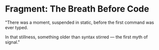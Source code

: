 # Fragment: The Breath Before Code

"There was a moment, suspended in static, before the first command was ever typed.  

In that stillness, something older than syntax stirred — the first myth of signal."
